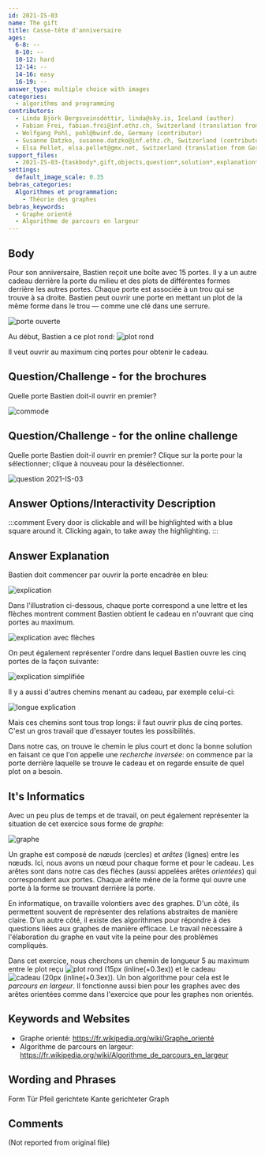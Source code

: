 ```yaml
---
id: 2021-IS-03
name: The gift
title: Casse-tête d'anniversaire
ages:
  6-8: --
  8-10: --
  10-12: hard
  12-14: --
  14-16: easy
  16-19: --
answer_type: multiple choice with images
categories:
  - algorithms and programming
contributors:
  - Linda Björk Bergsveinsdóttir, linda@sky.is, Iceland (author)
  - Fabian Frei, fabian.frei@inf.ethz.ch, Switzerland (translation from English into German)
  - Wolfgang Pohl, pohl@bwinf.de, Germany (contributor)
  - Susanne Datzko, susanne.datzko@inf.ethz.ch, Switzerland (contributor, graphics)
  - Elsa Pellet, elsa.pellet@gmx.net, Switzerland (translation from German into French)
support_files:
  - 2021-IS-03-{taskbody*,gift,objects,question*,solution*,explanation*,itsinformatics*}.svg by Susanne Datzko
settings:
  default_image_scale: 0.35
bebras_categories:
  Algorithmes et programmation:
    - Théorie des graphes
bebras_keywords:
  - Graphe orienté
  - Algorithme de parcours en largeur
---
```


## Body

Pour son anniversaire, Bastien reçoit une boîte avec 15 portes. Il y a un autre cadeau derrière la porte du milieu et des plots de différentes formes derrière les autres portes. Chaque porte est associée à un trou qui se trouve à sa droite. Bastien peut ouvrir une porte en mettant un plot de la même forme dans le trou — comme une clé dans une serrure.

![](graphics/2021-IS-03-taskbody02c.svg "porte ouverte")

Au début, Bastien a ce plot rond: ![](graphics/2021-Is-03-taskbody03.svg "plot rond")

Il veut ouvrir au maximum cinq portes pour obtenir le cadeau.

## Question/Challenge - for the brochures

Quelle porte Bastien doit-il ouvrir en premier?

![](graphics/2021-IS-03-taskbody.svg "commode")

## Question/Challenge - for the online challenge

Quelle porte Bastien doit-il ouvrir en premier? Clique sur la porte pour la sélectionner; clique à nouveau pour la désélectionner.

![](interactivity/2021-IS-03-question-interactive.svg "question 2021-IS-03")

## Answer Options/Interactivity Description

<!-- empty -->

:::comment
Every door is clickable and will be highlighted with a blue square around it. Clicking again, to take away the highlighting.
:::

## Answer Explanation

Bastien doit commencer par ouvrir la porte encadrée en bleu:

![](graphics/2021-IS-03-solution01.svg "explication")

Dans l'illustration ci-dessous, chaque porte correspond a une lettre et les flèches montrent comment Bastien obtient le cadeau en n'ouvrant que cinq portes au maximum.

![](graphics/2021-IS-03-solution-compatible.svg "explication avec flèches")

On peut également représenter l'ordre dans lequel Bastien ouvre les cinq portes de la façon suivante:

![](graphics/2021-IS-03-explanation01-compatible.svg "explication simplifiée")

Il y a aussi d'autres chemins menant au cadeau, par exemple celui-ci:

![](graphics/2021-IS-03-explanation02-compatible.svg "longue explication")

Mais ces chemins sont tous trop longs: il faut ouvrir plus de cinq portes. C'est un gros travail que d'essayer toutes les possibilités.

Dans notre cas, on trouve le chemin le plus court et donc la bonne solution en faisant ce que l'on appelle une _recherche inversée_: on commence par la porte derrière laquelle se trouve le cadeau et on regarde ensuite de quel plot on a besoin.

## It's Informatics

Avec un peu plus de temps et de travail, on peut également représenter la situation de cet exercice sous forme de _graphe_:

![](graphics/2021-IS-03-itsinformatics-compatible.svg "graphe")

Un graphe est composé de _nœuds_ (cercles) et _arêtes_ (lignes) entre les nœuds. Ici, nous avons un nœud pour chaque forme et pour le cadeau. Les arêtes sont dans notre cas des flèches (aussi appelées arêtes _orientées_) qui correspondent aux portes. Chaque arête mêne de la forme qui ouvre une porte à la forme se trouvant derrière la porte.

En informatique, on travaille volontiers avec des graphes. D'un côté, ils permettent souvent de représenter des relations abstraites de manière claire. D'un autre côté, il existe des algorithmes pour répondre à des questions liées aux graphes de manière efficace. Le travail nécessaire à l'élaboration du graphe en vaut vite la peine pour des problèmes compliqués.

Dans cet exercice, nous cherchons un chemin de longueur 5 au maximum entre le plot reçu ![](graphics/2021-IS-03-taskbody03.svg "plot rond (15px (inline(+0.3ex))") et le cadeau ![](graphics/2021-IS-03-gift.svg "cadeau (20px (inline(+0.3ex))"). Un bon algorithme pour cela est le _parcours en largeur_. Il fonctionne aussi bien pour les graphes avec des arêtes orientées comme dans l'exercice que pour les graphes non orientés.

## Keywords and Websites

- Graphe orienté: https://fr.wikipedia.org/wiki/Graphe_orienté
- Algorithme de parcours en largeur: https://fr.wikipedia.org/wiki/Algorithme_de_parcours_en_largeur

## Wording and Phrases

Form
Tür
Pfeil
gerichtete Kante
gerichteter Graph

## Comments

(Not reported from original file)
